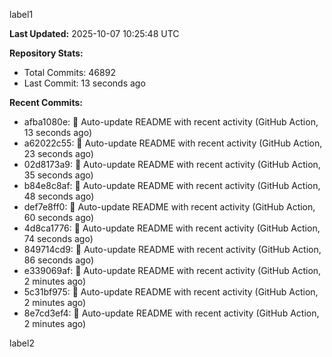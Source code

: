 
label1 
<!-- ACTIVITY_START -->
**Last Updated:** 2025-10-07 10:25:48 UTC

**Repository Stats:**
- Total Commits: 46892
- Last Commit: 13 seconds ago

**Recent Commits:**
- afba1080e: 🤖 Auto-update README with recent activity (GitHub Action, 13 seconds ago)
- a62022c55: 🤖 Auto-update README with recent activity (GitHub Action, 23 seconds ago)
- 02d8173a9: 🤖 Auto-update README with recent activity (GitHub Action, 35 seconds ago)
- b84e8c8af: 🤖 Auto-update README with recent activity (GitHub Action, 48 seconds ago)
- def7e8ff0: 🤖 Auto-update README with recent activity (GitHub Action, 60 seconds ago)
- 4d8ca1776: 🤖 Auto-update README with recent activity (GitHub Action, 74 seconds ago)
- 849714cd9: 🤖 Auto-update README with recent activity (GitHub Action, 86 seconds ago)
- e339069af: 🤖 Auto-update README with recent activity (GitHub Action, 2 minutes ago)
- 5c31bf975: 🤖 Auto-update README with recent activity (GitHub Action, 2 minutes ago)
- 8e7cd3ef4: 🤖 Auto-update README with recent activity (GitHub Action, 2 minutes ago)
<!-- ACTIVITY_END -->

label2
